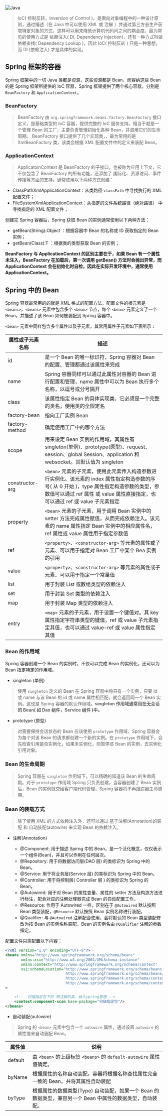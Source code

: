 ![Java](https://s2.ax1x.com/2019/10/29/KRNvw9.md.jpg)

> IoC( 控制反转，Inversion of Control )，是面向对象编程中的一种设计原则，通过描述（在 Java 中可以使用 XML 或 注解 ）并通过第三方去生产获取特定对象的方式，这样可以用来降低计算机代码间之间的耦合度。最为常见的使用方式是 依赖注入( DI, Dependency Injection)，还有一种方式叫做 依赖查找( Dependency Lookup )，因此 IoC( 控制反转 ) 只是一种思想，而 DI (依赖注入) 才是具体的实现。

## Spring 框架的容器

Spring 框架中的一切 Java 类都是资源，这些资源都是 Bean，而容纳这些 Bean 的是 Spring 框架所提供的 IoC 容器，Spring 框架提供了两个核心容器，分别是 `BeanFactory` 和 `ApplicationContext`。

### BeanFactory

> BeanFactory 由 `org.springframework.beans.factory.BeanFactory` 接口定义，是基础类型的 IoC 容器，提供完整的 IoC 服务支持。相当于就是一个管理 Bean 的工厂，主要负责管理初始化各种 Bean，并调用它们的生命周期。 BeanFactory 接口提供了几个实现类，，最为常用的是 XmlBeanFactory 类，该类会根据 XML 配置文件中的定义来装配 Bean。

### ApplicationContext

> ApplicatoinContext 是 BeanFactory 的子接口，也被称为应用上下文，它不仅包含了 BeanFactory 的所有功能，还添加了 国际化、资源访问、事件传播等方面的支持。通常使用以下两种方式创建：

- ClassPathXmlApplicationContext：从类路径 `classPath` 中寻找执行的 XML 配置文件；
- FileSystemXmlApplicationContext：从指定的文件系统路径（绝对路径） 中寻找指定的 XML 配置文件；

创建完 Spring 容器后，Spring 获取 Bean 的实例通常使用以下两种方法：

- getBean(String):Object ：根据容器中 Bean 的名称或 ID 获取指定的 Bean 实例；
- getBean(Class<T>):T ：根据类的类型获取 Bean 的实例；

**BeanFactory 与 ApplicationContext 的区别主要在于，如果 Bean 有一个属性未注入，BeanFactory 在加载后，第一次调用 getBean() 方法时会抛出异常，而 ApplicationContext 会在初始化时自检，因此在实际开发环境中，通常使用 ApplicationContext。**

## Spring 中的 Bean

Spring 容器最常用的的就是 XML 格式的配置方法，配置文件的根元素是 `<beans>`，`<beans>` 元素中包含多个 `<bean>` 节点，每个 `<bean>` 元素定义了一个 Bean，并描述了该 Bean 如何被装配到 Spring 容器中。

`<bean>` 元素中同样包含多个属性以及子元素，其常用属性子元素如下表所示：

| 属性或子元素名称 | 描述                                                                                                                                                                                                                        |
| ---------------- | --------------------------------------------------------------------------------------------------------------------------------------------------------------------------------------------------------------------------- |
| id               | 是一个 Bean 的唯一标识符，Spring 容器对 Bean 的配置、管理都通过该属性来完成                                                                                                                                                 |
| name             | Spring 容器同样可以通过此属性对容器的 Bean 进行配置和管理，name 属性中可以为 Bean 执行多个名称，以逗号或分号隔开                                                                                                            |
| class            | 该属性指定 Bean 的具体实现类，它必须是一个完整的类名，使用类的全限定名                                                                                                                                                      |
| factory-bean     | 指向工厂实例 Bean                                                                                                                                                                                                           |
| factory-method   | 确定使用工厂中的哪个方法                                                                                                                                                                                                    |
| scope            | 用来设定 Bean 实例的作用域，其属性有 singleton(单例)、prototype(原型)、request、session、global Session、application 和 websocket。其默认值为 singleton                                                                     |
| constructor-arg  | `<bean>` 元素的子元素，使用此元素传入构造参数进行实例化。该元素的 index 属性指定构造参数的序号( 从 0 开始 )，type 属性指定构造参数的类型，参数值可以通过 ref 属性 或 value 属性直接指定，也可以通过 ref 或 value 子元素指定 |
| property         | `<bean>` 元素的子元素，用于调用 Bean 实例中的 setter 方法完成属性赋值，从而完成依赖注入。该元素的 name 属性指定 Bean 实例中的相应属性名， ref 属性或 value 属性用于指定参数值                                               |
| ref              | `<property>`、`<constructor-arg>` 等元素的属性或子元素、可以用于指定对 Bean 工厂中某个 Bea 实例的引用                                                                                                                       |
| value            | `<property>`、`<constructor-arg>` 等元素的属性或子元素、可以用于指定一个常量值                                                                                                                                              |
| list             | 用于封装 List 或数组类型的依赖注入                                                                                                                                                                                          |
| set              | 用于封装 Set 类型的依赖注入                                                                                                                                                                                                 |
| map              | 用于封装 Map 类型的依赖注入                                                                                                                                                                                                 |
| entry            | `<map>` 元素的子元素，用于设置一个键值对。其 key 属性指定字符串类型的键值，ref 或 value 子元素指定其值，也可以通过 value-ref 或 value 属性指定其值                                                                          |

### Bean 的作用域

Spring 容器创建一个 Bean 的实例时，不仅可以完成 Bean 的实例化，还可以为 Bean 指定特定的作用域。

- singleton (单例)

> 使用 `singleton` 定义的 Bean 在 Spring 容器中将只有一个实例，只要 id 或 name 与该 Bean 的 id 或 name 属性相匹配，就会返回同一个 Bean 实例。这也是 Spring 容器的默认作用域。**singleton 作用域通常用在无会话的 Bean( 如 Dao 组件，Service 组件 )中。**

- prototype (原型)

> 对需要保持会话状态的 Bean 应该使用 `prototype` 作用域，Spring 容器会为每个对该 Bean 的请求都创建一个新的实例。在 `prototype` 作用域下，会先检查引用是否实例化，如果未实例化，则暂停该 Bean 的实例，去实例化引用对象。

### Bean 的生命周期

> Spring 容器在 `singleton` 作用域下，可以精确的知道该 Bean 的生命周期。对于 `prototype` 作用域 Spring 只负责创建，当容器创建了 Bean 实例后，Bean 的实例就交给客户端代码管理，Spring 容器将不再跟踪器生命周期。

### Bean 的装载方式

> 除了使用 XML 的方式依赖注入外，还可以通过 基于注解(Annotation)的装配 和 自动装配(autowire) 来实现 Bean 的依赖注入。

- 注解(Annotation)

  - @Component: 用于描述 Spirng 中的 Bean，是一个泛化概念，仅仅表示一个组件(Bean)，并且可以作用在任何层次。
  - @Repository: 用于将数据访问层(DAO 层) 的类标识为 Spring 中的 Bean。
  - @Service: 用于将业务层(Service 层) 的类标识为 Spring 中的 Bean。
  - @Controller: 用于将控制层( Controller 层 ) 的类标识为 Spring 的 Bean。
  - @Autowired: 用于对 Bean 的属性变量、属性的 setter 方法及构造方法进行标注，配合对应的注解处理器完成 Bean 的自动配置工作。
  - @Resource: 作用于 Autowired 一样，区别在于 `@Autowired` 默认按照 Bean 类型装配，`@Resource` 默认按照 Bean 实例名称进行装配。
  - @Qualifier: 与 `@Autowired` 注解配合使用，会将默认的 Bean 类型装配修改为按 Bean 的实例名称装配，Bean 的实例名由 `@Qualifier` 注解的参数指定。

配置文件只需配置以下内容：

```xml
<?xml version="1.0" encoding="UTF-8"?>
<beans xmlns="http://www.springframework.org/schema/beans"
       xmlns:xsi="http://www.w3.org/2001/XMLSchema-instance"
       xmlns:context="http://www.springframework.org/schema/context"
       xsi:schemaLocation="http://www.springframework.org/schema/beans
                           http://www.springframework.org/schema/beans/spring-beans.xsd
	                       http://www.springframework.org/schema/context
	                       http://www.springframework.org/schema/context/spring-context.xsd"
>

    <!--  扫描指定包下的 带注解的类，纳入spring管理 -->
    <context:component-scan base-package="扫描指定包"/>
</beans>
```

- 自动装配(autowire)

> Spring 的 `<bean>` 元素中包含一个 `autowire` 属性，通过设置 `autowire` 的属性值来自动装配 Bean。

| 属性值  | 说明                                                                                                      |
| ------- | --------------------------------------------------------------------------------------------------------- |
| default | 由 `<bean>` 的上级标签 `<beans>` 的 `default-autowire` 属性值确定。                                       |
| byName  | 根据属性的名称自动装配。容器将根据名称查找属性完全一致的 Bean，并将其属性自动装配                         |
| byType  | 根据属性的数据类型(Type) 自动装配，如果一个 Bean 的数据类型，兼容另一个 Bean 中属性的数据类型，自动装配。 |

